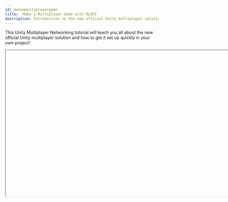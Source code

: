 ```yaml
---
id: makeamultiplayergame
title:  Make a Multiplayer Game with MLAPI
description: Introduction to the new official Unity multiplayer solution and how to get it set up quickly in your own project!
---
```



This Unity Multiplayer Networking tutorial will teach you all about the new official Unity multiplayer solution and how to get it set up quickly in your own project!

<Iframe url="https://www.youtube.com/embed/4Mf81GdEDU8"
        width="854px"
        height="480px"
        id="myId"
        className="video-container"
        display="initial"
        position="relative"
        allow="accelerometer; autoplay; clipboard-write; encrypted-media; gyroscope; picture-in-picture" 
        allowfullscreen
        />

Video published 25th Mar 2021

:::contribution Community Contribution
Thank you to [DapperDino](https://www.youtube.com/channel/UCjCpZyil4D8TBb5nVTMMaUw) for the video tutorials! These contributions are a fantastic help to the community.
:::

import Iframe from 'react-iframe'